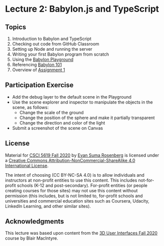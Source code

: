 # Lecture 2: Babylon.js and TypeScript

## Topics

1. Introduction to Babylon and TypeScript
2. Checking out code from GitHub Classroom
3. Setting up Node and running the server
4. Writing your first Babylon program from scratch
5. Using the [Babylon Playground](https://playground.babylonjs.com/)
6. Referencing [Babylon 101](https://doc.babylonjs.com/babylon101/)
7. Overview of [Assignment 1](https://github.com/CSCI-5619-Fall-2020/Assignment-1)

## Participation Exercise

- Add the debug layer to the default scene in the Playground
- Use the scene explorer and inspector to manipulate the objects in the scene, as follows:
  - Change the scale of the ground
  - Change the position of the sphere and make it partially transparent
  - Change the direction and color of the light
- Submit a screenshot of the scene on Canvas

## License

Material for [CSCI 5619 Fall 2020](https://canvas.umn.edu/courses/194179) by [Evan Suma Rosenberg](https://illusioneering.umn.edu/) is licensed under a [Creative Commons Attribution-NonCommercial-ShareAlike 4.0 International License](http://creativecommons.org/licenses/by-nc-sa/4.0/).

The intent of choosing (CC BY-NC-SA 4.0) is to allow individuals and instructors at non-profit entities to use this content.  This includes not-for-profit schools (K-12 and post-secondary). For-profit entities (or people creating courses for those sites) may not use this content without permission (this includes, but is not limited to, for-profit schools and universities and commercial education sites such as Coursera, Udacity, LinkedIn Learning, and other similar sites).   

## Acknowledgments

This lecture was based upon content from the [3D User Interfaces Fall 2020](https://github.blairmacintyre.me/3dui-class-f20) course by Blair MacIntyre.